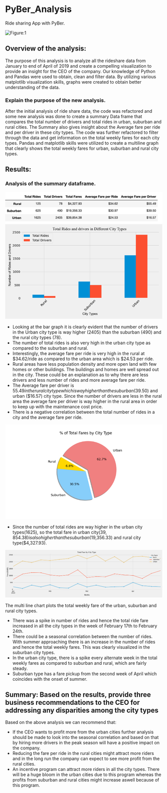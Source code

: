 # PyBer_Analysis

Ride sharing App with PyBer.

![Figure:1](https://cdn1.vectorstock.com/i/1000x1000/09/05/taxi-cab-mobile-phone-with-map-vector-10380905.jpg)


## Overview of the analysis:

The purpose of this analysis is to analyze all the rideshare data from January to end of April of 2019 and create a compelling visualization to provide an insight for the CEO of the company. Our knowledge of Python and Pandas were used to obtain, clean and filter data. By utilizing various matplotlib visualization skills, graphs were created to obtain better understanding of the data.

### Explain the purpose of the new analysis.

After the initial analysis of ride share data, the code was refactored and some new analysis was done to create a summary Data frame that compares the total number of drivers and total rides in urban, suburban and rural cities. The Summary also gives insight about the Average fare per ride and per driver in these city types. The code was further refactored to filter through the data and get information on the total weekly fares for each city types. Pandas and matplotlib skills were utilized to create a multiline graph that clearly shows the total weekly fares for urban, suburban and rural city types.


## Results:

### Analysis of the summary dataframe.

![summary](analysis/Summary_dataframe_table.png)
![Total riders and drivers](analysis/PyBer_summary.png)

* Looking at the bar graph it is clearly evident that the number of drivers in the Urban city type is way higher (2405) than the suburban (490) and the rural city types (78).  
* The number of total rides is also very high in the urban city type as compared to the suburban and rural.  
* Interestingly, the average fare per ride is very high in the rural at $34.62/ride as compared to the urban area which is $24.53 per ride.  
* Rural areas have less population density and more open land with few homes or other buildings. The buildings and homes are well spread out in the city. These could be an explanation as to why there are  less drivers and less number of rides and more average fare per ride.  
* The Average fare per driver is $55.49 in the rural city type which is way higher than the suburban ($39.50) and urban ($16.57) city type. Since the number of drivers are less in the rural area the average fare per driver is way higher in the rural area in order to keep up with the maintenance cost price.  
* There is a negative correlation between the total number of rides in a city and the average fare per ride.  

![Total fare](analysis/Fig5.png)

* Since the number of total rides are way higher in the urban city types(1625), so the total fare in urban city($39,854.38) is also higher than the suburban($19,356.33) and rural city type($4,327.93).

![summary_fare](analysis/PyBer_fare_summary2.png)

The multi line chart plots the total weekly fare of the urban, suburban and rural city types.  
* There was a spike in number of rides and hence the total ride fare increased in all the city types in the week of February 17th to February 24th.  
* There could be a seasonal correlation between the number of rides. With summer approaching there is an increase in the number of rides and hence the total weekly fares. This was clearly visualized in the suburban city types.  
* In the urban city type, there is a spike every alternate week in the total weekly fares as compared to suburban and rural, which are fairly steady.  
* Suburban type has a fare pickup from the second week of April which coincides with the onset of summer.  

## Summary: Based on the results, provide three business recommendations to the CEO for addressing any disparities among the city types

Based on the above analysis we can recommend that:  
* If the CEO wants to profit more from the urban cities further analysis should be made to look into the seasonal correlation and based on that by hiring more drivers in the peak season will have a positive impact on the company.  
* Reducing the fare per ride in the rural cities might attract more riders and in the long run the company can expect to see more profit from the rural cities.  
* An incentive program can attract more riders in all the city types. There will be a huge bloom in the urban cities due to this program whereas the profits from suburban and rural cities might increase aswell because of this program.  
